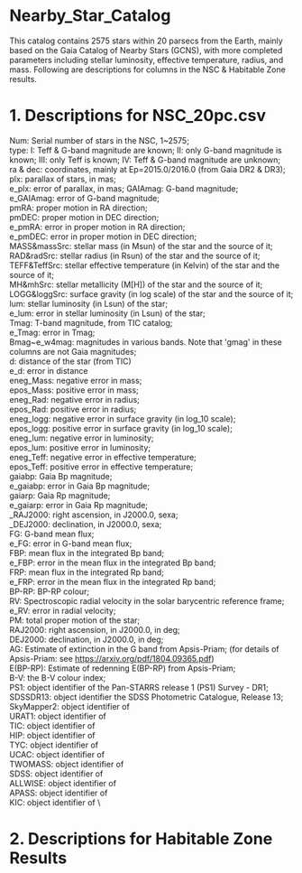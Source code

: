 # Nearby_Star_Catalog
This catalog contains 2575 stars within 20 parsecs from the Earth, mainly based on the Gaia Catalog of Nearby Stars (GCNS), with more completed parameters including stellar luminosity, effective temperature, radius, and mass. Following are descriptions for columns in the NSC & Habitable Zone results.

# 1. Descriptions for NSC_20pc.csv

Num: Serial number of stars in the NSC, 1\~2575;\
type: I: Teff & G-band magnitude are known; II: only G-band magnitude is known; III: only Teff is known; IV: Teff & G-band magnitude are unknown;\
ra & dec: coordinates, mainly at Ep=2015.0/2016.0 (from Gaia DR2 & DR3);\
plx: parallax of stars, in mas;\
e_plx: error of parallax, in mas\;
GAIAmag: G-band magnitude;\
e_GAIAmag: error of G-band magnitude;\
pmRA: proper motion in RA direction;\
pmDEC: proper motion in DEC direction;\
e_pmRA: error in proper motion in RA direction;\
e_pmDEC: error in proper motion in DEC direction;\
MASS&massSrc: stellar mass (in Msun) of the star and the source of it;\
RAD&radSrc: stellar radius (in Rsun) of the star and the source of it;\
TEFF&TeffSrc: stellar effective temperature (in Kelvin) of the star and the source of it;\
MH&mhSrc: stellar metallicity (M[H]) of the star and the source of it;\
LOGG&loggSrc: surface gravity (in log scale) of the star and the source of it;\
lum: stellar luminosity (in Lsun) of the star;\
e_lum: error in stellar luminosity (in Lsun) of the star;\
Tmag: T-band magnitude, from TIC catalog;\
e_Tmag: error in Tmag;\
Bmag~e_w4mag: magnitudes in various bands. Note that 'gmag' in these columns are not Gaia magnitudes;\
d: distance of the star (from TIC)\
e_d: error in distance\
eneg_Mass: negative error in mass;\
epos_Mass: positive error in mass;\
eneg_Rad: negative error in radius;\
epos_Rad: positive error in radius;\
eneg_logg: negative error in surface gravity (in log_10 scale);\
epos_logg: positive error in surface gravity (in log_10 scale);\
eneg_lum: negative error in luminosity;\
epos_lum: positive error in luminosity;\
eneg_Teff: negative error in effective temperature;\
epos_Teff: positive error in effective temperature;\
gaiabp: Gaia Bp magnitude;\
e_gaiabp: error in Gaia Bp magnitude;\
gaiarp: Gaia Rp magnitude;\
e_gaiarp: error in Gaia Rp magnitude;\
\_RAJ2000: right ascension, in J2000.0, sexa;\
\_DEJ2000: declination, in J2000.0, sexa;\
FG: G-band mean flux;\
e_FG: error in G-band mean flux;\
FBP: mean flux in the integrated Bp band;\
e_FBP: error in the mean flux in the integrated Bp band;\
FRP: mean flux in the integrated Rp band;\
e_FRP: error in the mean flux in the integrated Rp band;\
BP-RP: BP-RP colour;\
RV: Spectroscopic radial velocity in the solar barycentric reference frame;\
e_RV: error in radial velocity;\
PM: total proper motion of the star;\
RAJ2000: right ascension, in J2000.0, in deg;\
DEJ2000: declination, in J2000.0, in deg;\
AG: Estimate of extinction in the G band from Apsis-Priam; (for details of Apsis-Priam: see https://arxiv.org/pdf/1804.09365.pdf)\
E(BP-RP): Estimate of redenning E(BP-RP) from Apsis-Priam;\
B-V: the B-V colour index;\
PS1: object identifier of the Pan-STARRS release 1 (PS1) Survey - DR1;\
SDSSDR13: object identifier the SDSS Photometric Catalogue, Release 13;\
SkyMapper2: object identifier of \
URAT1: object identifier of \
TIC: object identifier of \
HIP: object identifier of \
TYC: object identifier of \
UCAC: object identifier of \
TWOMASS: object identifier of \
SDSS: object identifier of \
ALLWISE: object identifier of \
APASS: object identifier of \
KIC: object identifier of \

# 2. Descriptions for Habitable Zone Results


